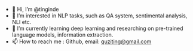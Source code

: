- 👋 Hi, I’m @tinginde
- 👀 I’m interested in NLP tasks, such as QA system, sentimental analysis, NLI etc.
- 🌱 I’m currently learning deep learning and researching on pre-trained language models, information extraction.
- 📫 How to reach me : Github, email: quziting@gmail.com

<!---
tinginde/tinginde is a ✨ special ✨ repository because its `README.md` (this file) appears on your GitHub profile.
You can click the Preview link to take a look at your changes.
--->
